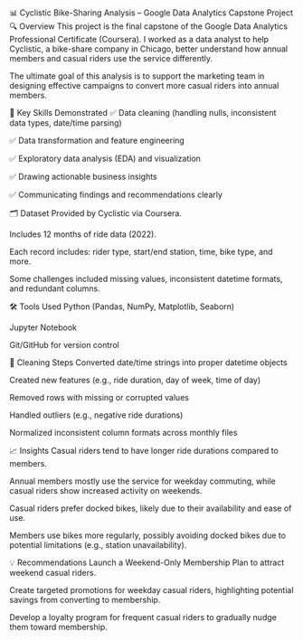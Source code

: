 📊 Cyclistic Bike-Sharing Analysis – Google Data Analytics Capstone Project
🔍 Overview
This project is the final capstone of the Google Data Analytics Professional Certificate (Coursera). I worked as a data analyst to help Cyclistic, a bike-share company in Chicago, better understand how annual members and casual riders use the service differently.

The ultimate goal of this analysis is to support the marketing team in designing effective campaigns to convert more casual riders into annual members.

🧠 Key Skills Demonstrated
✅ Data cleaning (handling nulls, inconsistent data types, date/time parsing)

✅ Data transformation and feature engineering

✅ Exploratory data analysis (EDA) and visualization

✅ Drawing actionable business insights

✅ Communicating findings and recommendations clearly

🗂 Dataset
Provided by Cyclistic via Coursera.

Includes 12 months of ride data (2022).

Each record includes: rider type, start/end station, time, bike type, and more.

Some challenges included missing values, inconsistent datetime formats, and redundant columns.

🛠️ Tools Used
Python (Pandas, NumPy, Matplotlib, Seaborn)

Jupyter Notebook

Git/GitHub for version control

🔧 Cleaning Steps
Converted date/time strings into proper datetime objects

Created new features (e.g., ride duration, day of week, time of day)

Removed rows with missing or corrupted values

Handled outliers (e.g., negative ride durations)

Normalized inconsistent column formats across monthly files

📈 Insights
Casual riders tend to have longer ride durations compared to members.

Annual members mostly use the service for weekday commuting, while casual riders show increased activity on weekends.

Casual riders prefer docked bikes, likely due to their availability and ease of use.

Members use bikes more regularly, possibly avoiding docked bikes due to potential limitations (e.g., station unavailability).

💡 Recommendations
Launch a Weekend-Only Membership Plan to attract weekend casual riders.

Create targeted promotions for weekday casual riders, highlighting potential savings from converting to membership.

Develop a loyalty program for frequent casual riders to gradually nudge them toward membership.
